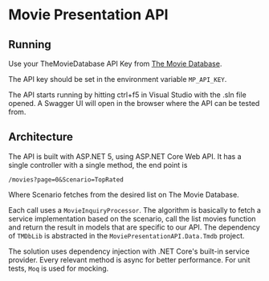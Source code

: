 

# Movie Presentation API

## Running

Use your TheMovieDatabase API Key from [The Movie Database](https://www.themoviedb.org/).

The API key should be set in the environment variable `MP_API_KEY`.

The API starts running by hitting ctrl+f5 in Visual Studio with the .sln file opened.
A Swagger UI will open in the browser where the API can be tested from.

## Architecture

The API is built with ASP.NET 5, using ASP.NET Core Web API. It has a single controller
with a single method, the end point is

    /movies?page=0&Scenario=TopRated

Where Scenario fetches from the desired list on The Movie Database.

Each call uses a `MovieInquiryProcessor`. The algorithm is basically to fetch a service
implementation based on the scenario, call the list movies function and return the
result in models that are specific to our API. The dependency of `TMDbLib` is
abstracted in the `MoviePresentationAPI.Data.Tmdb` project.

The solution uses dependency injection with .NET Core's built-in service provider.
Every relevant method is async for better performance. For unit tests, `Moq` is
used for mocking.

